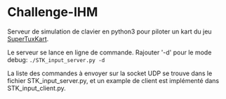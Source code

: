# Challenge-IHM
Serveur de simulation de clavier en python3 pour piloter un kart du jeu [SuperTuxKart](https://supertuxkart.net/Main_Page).

Le serveur se lance en ligne de commande. Rajouter '-d' pour le mode debug: ```./STK_input_server.py -d```

La liste des commandes à envoyer sur la socket UDP se trouve dans le fichier STK_input_server.py, et un example de client est implémenté dans STK_input_client.py.
